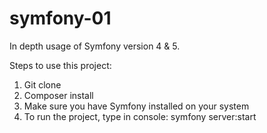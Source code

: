# symfony-01
In depth usage of Symfony version 4 &amp; 5.

Steps to use this project:

1. Git clone
2. Composer install
3. Make sure you have Symfony installed on your system
3. To run the project, type in console: symfony server:start
